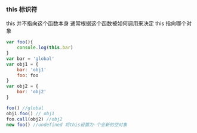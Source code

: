 ### this 标识符

this 并不指向这个函数本身 通常根据这个函数被如何调用来决定 this 指向哪个对象

```js
var foo(){
    console.log(this.bar)
}
var bar = 'global'
var obj1 = {
    bar: 'obj1'
    foo: foo
}
var obj2 = {
    bar: 'obj2'
}

foo() //global
obj1.foo() // obj1
foo.call(obj2) //obj2
new foo() //undefined 将this设置为-个全新的空对象

```

